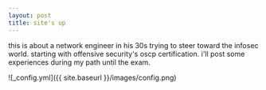 ```yaml
---
layout: post
title: site's up
---
```


this is about a network engineer in his 30s trying to steer toward the infosec world. starting with offensive security's oscp certification. i'll post some experiences during my path until the exam.

![_config.yml]({{ site.baseurl }}/images/config.png)
